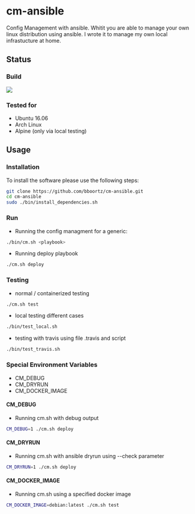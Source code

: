 # cm-ansible

Config Management with ansible. Whitit you are able to manage your own linux distribution using ansible.
I wrote it to manage my own local infrastucture at home.


## Status

### Build
<a href='https://travis-ci.org/sebdah/git-pylint-commit-hook'><img src='https://travis-ci.org/bboortz/cm-ansible.svg?branch=master'></a>


### Tested for
* Ubuntu 16.06
* Arch Linux
* Alpine (only via local testing)


## Usage

### Installation

To install the software please use the following steps:

```bash
git clone https://github.com/bboortz/cm-ansible.git
cd cm-ansible
sudo ./bin/install_dependencies.sh
```


### Run

* Running the config managment for a generic:
```bash
./bin/cm.sh <playbook>
```
* Running deploy playbook
```bash
./cm.sh deploy
```


### Testing

* normal / containerized testing
```bash
./cm.sh test
```

* local testing different cases
```bash
./bin/test_local.sh
```

* testing with travis
using file .travis and script
```bash
./bin/test_travis.sh
```


### Special Environment Variables

* CM_DEBUG
* CM_DRYRUN
* CM_DOCKER_IMAGE

#### CM_DEBUG
* Running cm.sh with debug output
```bash
CM_DEBUG=1 ./cm.sh deploy
```

#### CM_DRYRUN
* Running cm.sh with ansible dryrun using --check parameter
```bash
CM_DRYRUN=1 ./cm.sh deploy
```

#### CM_DOCKER_IMAGE
* Running cm.sh using a specified docker image
```bash
CM_DOCKER_IMAGE=debian:latest ./cm.sh test
```
